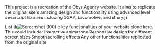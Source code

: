 This project is a recreation of the Obys Agency website. It aims to replicate the original site's amazing design and functionality using advanced level Javascript libraries including GSAP, Locomotive, and shery.js

List th![Screenshot (100)](https://github.com/Shadyx6/Obys-Agency/assets/140224513/3c2d138e-5a3c-4c52-a6d9-d823699cfe93)
e key functionalities of your website clone here. This could include:
Interactive animations
Responsive design for different screen sizes
Smooth scrolling effects
Any other functionalities replicated from the original site
